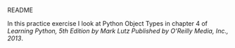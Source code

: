 
README

In this practice exercise I look at Python Object Types in chapter 4 of *Learning Python, 5th Edition by Mark Lutz Published by O'Reilly Media, Inc., 2013*.


```python

```
